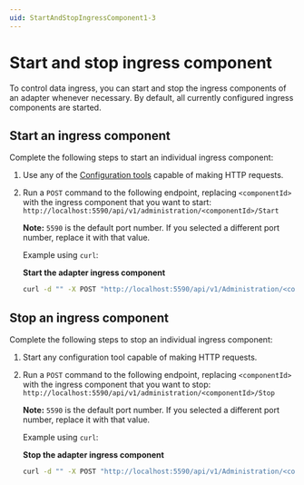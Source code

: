 ```yaml
---
uid: StartAndStopIngressComponent1-3
---
```


# Start and stop ingress component

To control data ingress, you can start and stop the ingress components of an adapter whenever necessary. By default, all currently configured ingress components are started.

## Start an ingress component

Complete the following steps to start an individual ingress component:

1. Use any of the [Configuration tools](xref:ConfigurationTools1-3) capable of making HTTP requests.
2. Run a `POST` command to the following endpoint, replacing `<componentId>` with the ingress component that you want to start: `http://localhost:5590/api/v1/administration/<componentId>/Start`

    **Note:** `5590` is the default port number. If you selected a different port number, replace it with that value.

    Example using `curl`:

    **Start the adapter ingress component**

    ```bash
    curl -d "" -X POST "http://localhost:5590/api/v1/Administration/<componentId>/Start"
    ```

## Stop an ingress component

Complete the following steps to stop an individual ingress component:

1. Start any configuration tool capable of making HTTP requests.

2. Run a `POST` command to the following endpoint, replacing `<componentId>` with the ingress component that you want to stop: `http://localhost:5590/api/v1/administration/<componentId>/Stop`

    **Note:** `5590` is the default port number. If you selected a different port number, replace it with that value.

    Example using `curl`:

    **Stop the adapter ingress component**

    ```bash
    curl -d "" -X POST "http://localhost:5590/api/v1/Administration/<componentId>/Stop"
    ```
